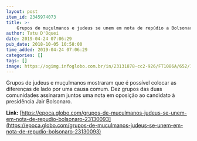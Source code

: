 ```yaml
---
layout: post
item_id: 2345974073
title: >-
    Grupos de muçulmanos e judeus se unem em nota de repúdio a Bolsonaro
author: Tatu D'Oquei
date: 2019-04-24 07:06:29
pub_date: 2018-10-05 10:58:00
time_added: 2019-04-24 07:06:29
categories: []
tags: []
image: https://ogimg.infoglobo.com.br/in/23131878-cc2-926/FT1086A/652/181005_site-judeu-muculmano-bolsonaro-1.jpg
---
```


Grupos de judeus e muçulmanos mostraram que é possível colocar as diferenças de lado por uma causa comum. Dez grupos das duas comunidades assinaram juntos uma nota em oposição ao candidato à presidência Jair Bolsonaro.

**Link:** [https://epoca.globo.com/grupos-de-muculmanos-judeus-se-unem-em-nota-de-repudio-bolsonaro-23130093](https://epoca.globo.com/grupos-de-muculmanos-judeus-se-unem-em-nota-de-repudio-bolsonaro-23130093)

